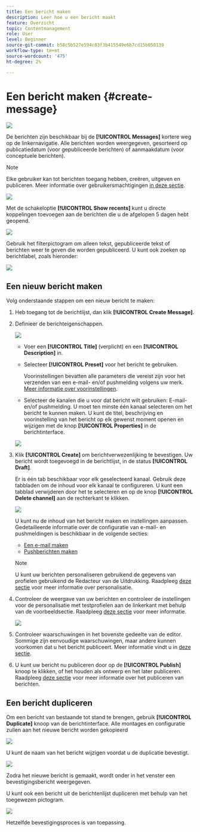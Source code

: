 ```yaml
---
title: Een bericht maken
description: Leer hoe u een bericht maakt
feature: Overzicht
topic: Contentmanagement
role: User
level: Beginner
source-git-commit: b58c5b527e594c03f3b415549e6b7cd15b050139
workflow-type: tm+mt
source-wordcount: '475'
ht-degree: 2%

---
```


# Een bericht maken {#create-message}

![](assets/do-not-localize/badge.png)

De berichten zijn beschikbaar bij de **[!UICONTROL Messages]** kortere weg op de linkernavigatie. Alle berichten worden weergegeven, gesorteerd op publicatiedatum (voor gepubliceerde berichten) of aanmaakdatum (voor conceptuele berichten).

>[!NOTE]
>
>Elke gebruiker kan tot berichten toegang hebben, creëren, uitgeven en publiceren. Meer informatie over gebruikersmachtigingen [in deze sectie](../using/administration/permissions.md).

![](assets/messages-list.png)

Met de schakeloptie **[!UICONTROL Show recents]** kunt u directe koppelingen toevoegen aan de berichten die u de afgelopen 5 dagen hebt geopend.

![](assets/show-recent-messages.png)

Gebruik het filterpictogram om alleen tekst, gepubliceerde tekst of berichten weer te geven die worden gepubliceerd. U kunt ook zoeken op berichtlabel, zoals hieronder:

![](assets/filter-messages.png)

## Een nieuw bericht maken

Volg onderstaande stappen om een nieuw bericht te maken:

1. Heb toegang tot de berichtlijst, dan klik **[!UICONTROL Create Message]**.

1. Definieer de berichteigenschappen.

   ![](assets/create-message-properties.png)

   * Voer een **[!UICONTROL Title]** (verplicht) en een **[!UICONTROL Description]** in.

   * Selecteer **[!UICONTROL Preset]** voor het bericht te gebruiken.

      Voorinstellingen bevatten alle parameters die vereist zijn voor het verzenden van een e-mail- en/of pushmelding volgens uw merk. [Meer informatie over voorinstellingen](../using/configuration/message-presets.md).

   * Selecteer de kanalen die u voor dat bericht wilt gebruiken: E-mail- en/of pushmelding. U moet ten minste één kanaal selecteren om het bericht te kunnen maken.
   U kunt de titel, beschrijving en voorinstelling van het bericht op elk gewenst moment openen en wijzigen met de knop **[!UICONTROL Properties]** in de berichtinterface.

   ![](assets/message-properties.png)


1. Klik **[!UICONTROL Create]** om berichtverwezenlijking te bevestigen. Uw bericht wordt toegevoegd in de berichtlijst, in de status **[!UICONTROL Draft]**.

   Er is één tab beschikbaar voor elk geselecteerd kanaal. Gebruik deze tabbladen om de inhoud voor elk kanaal te configureren. U kunt een tabblad verwijderen door het te selecteren en op de knop **[!UICONTROL Delete channel]** aan de rechterkant te klikken.

   ![](assets/create-messages-content.png)

   U kunt nu de inhoud van het bericht maken en instellingen aanpassen. Gedetailleerde informatie over de configuratie van e-mail- en pushmeldingen is beschikbaar in de volgende secties:

   * [Een e-mail maken](create-email.md)
   * [Pushberichten maken](create-push.md)

   >[!NOTE]
   >   
   >U kunt uw berichten personaliseren gebruikend de gegevens van profielen gebruikend de Redacteur van de Uitdrukking. Raadpleeg [deze sectie](personalization/personalize.md) voor meer informatie over personalisatie.


1. Controleer de weergave van uw berichten en controleer de instellingen voor de personalisatie met testprofielen aan de linkerkant met behulp van de voorbeeldsectie. Raadpleeg [deze sectie](preview.md) voor meer informatie.

   ![](assets/messages-simple-preview.png)

1. Controleer waarschuwingen in het bovenste gedeelte van de editor.  Sommige zijn eenvoudige waarschuwingen, maar andere kunnen voorkomen dat u het bericht publiceert. Meer informatie vindt u in [deze sectie](alerts.md).

1. U kunt uw bericht nu publiceren door op de **[!UICONTROL Publish]** knoop te klikken, of het houden als ontwerp en het later publiceren. Raadpleeg [deze sectie](publish-manage-message.md) voor meer informatie over het publiceren van berichten.

## Een bericht dupliceren

Om een bericht van bestaande tot stand te brengen, gebruik **[!UICONTROL Duplicate]** knoop van de berichtinterface. Alle montages en configuratie zullen aan het nieuwe bericht worden gekopieerd

![](assets/message-duplicate.png)

U kunt de naam van het bericht wijzigen voordat u de duplicatie bevestigt.

![](assets/message-duplicate-confirm.png)

Zodra het nieuwe bericht is gemaakt, wordt onder in het venster een bevestigingsbericht weergegeven.

U kunt ook een bericht uit de berichtenlijst dupliceren met behulp van het toegewezen pictogram.

![](assets/message-duplicate-from-list.png)

Hetzelfde bevestigingsproces is van toepassing.
